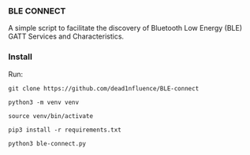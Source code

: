 ### BLE CONNECT

A simple script to facilitate the discovery of Bluetooth Low Energy (BLE) GATT Services and Characteristics. 

### Install 
Run:
```
git clone https://github.com/dead1nfluence/BLE-connect

python3 -m venv venv

source venv/bin/activate

pip3 install -r requirements.txt

python3 ble-connect.py
```

